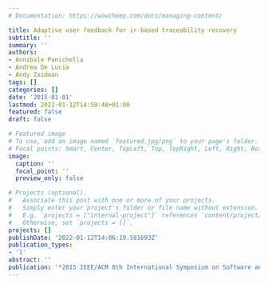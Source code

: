 ```yaml
---
# Documentation: https://wowchemy.com/docs/managing-content/

title: Adaptive user feedback for ir-based traceability recovery
subtitle: ''
summary: ''
authors:
- Annibale Panichella
- Andrea De Lucia
- Andy Zaidman
tags: []
categories: []
date: '2015-01-01'
lastmod: 2022-01-12T14:59:48+01:00
featured: false
draft: false

# Featured image
# To use, add an image named `featured.jpg/png` to your page's folder.
# Focal points: Smart, Center, TopLeft, Top, TopRight, Left, Right, BottomLeft, Bottom, BottomRight.
image:
  caption: ''
  focal_point: ''
  preview_only: false

# Projects (optional).
#   Associate this post with one or more of your projects.
#   Simply enter your project's folder or file name without extension.
#   E.g. `projects = ["internal-project"]` references `content/project/deep-learning/index.md`.
#   Otherwise, set `projects = []`.
projects: []
publishDate: '2022-01-12T14:06:19.581693Z'
publication_types:
- '1'
abstract: ''
publication: '*2015 IEEE/ACM 8th International Symposium on Software and Systems Traceability*'
---
```

